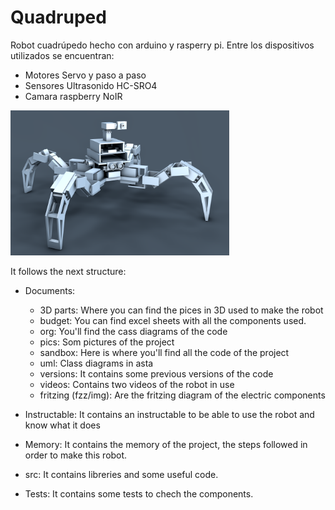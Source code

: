 # Quadruped

Robot cuadrúpedo hecho con arduino y rasperry pi. Entre los dispositivos utilizados se encuentran:
- Motores Servo y paso a paso
- Sensores Ultrasonido HC-SRO4
- Camara raspberry NoIR

<img src="Documents/sandbox/quad.png" width="350"/>

It follows the next structure:
- Documents: 
	- 3D parts: 
		Where you can find the pices in 3D used to make the robot
	- budget: 
		You can find excel sheets with all the components used.
	- org: 
		You'll find the cass diagrams of the code
	- pics: 
		Som pictures of the project
	- sandbox: 
		Here is where you'll find all the code of the project
	- uml: 
		Class diagrams in asta
	- versions: 
		It contains some previous versions of the code
	- videos: 
		Contains two videos of the robot in use
	- fritzing (fzz/img): 
		Are the fritzing diagram of the electric components

- Instructable: 
	It contains an instructable to be able to use the robot and know what it does

- Memory: 
	It contains the memory of the project, the steps followed in order to make this robot.

- src: 
	It contains libreries and some useful code.
	
- Tests: 
  It contains some tests to chech the components.
